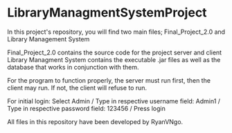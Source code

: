 # LibraryManagmentSystemProject

In this project's repository, you will find two main files; Final_Project_2.0 and Library Management System

Final_Project_2.0 contains the source code for the project server and client
Library Managment System contains the executable .jar files as well as the database that works in conjunction with them.

For the program to function properly, the server must run first, then the client may run. If not, the client will refuse to run.

For initial login:
  Select Admin / 
  Type in respective username field: Admin1 / 
  Type in respective password field: 123456 / 
  Press login

All files in this repository have been developed by RyanVNgo.

